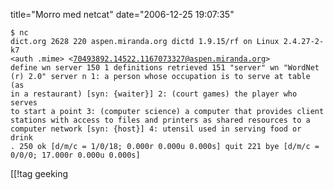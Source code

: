 title="Morro med netcat"
date="2006-12-25 19:07:35"
<code><pre>$ nc dict.org 2628
220 aspen.miranda.org dictd 1.9.15/rf on Linux 2.4.27-2-k7 &lt;auth .mime&gt;
&lt;70493892.14522.1167073327@aspen.miranda.org&gt;
define wn server
150 1 definitions retrieved
151 "server" wn "WordNet (r) 2.0"
server
     n 1: a person whose occupation is to serve at table (as in a
          restaurant) [syn: {waiter}]
     2: (court games) the player who serves to start a point
     3: (computer science) a computer that provides client stations
        with access to files and printers as shared resources to a
        computer network [syn: {host}]
     4: utensil used in serving food or drink
.
250 ok [d/m/c = 1/0/18; 0.000r 0.000u 0.000s]
quit
221 bye [d/m/c = 0/0/0; 17.000r 0.000u 0.000s]</pre></code>

[[!tag  geeking
